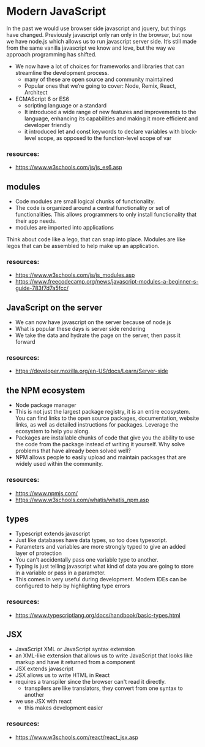 # Modern JavaScript

In the past we would use browser side javascript and jquery, but things have changed.
Previously javascript only ran only in the browser, but now we have node.js which allows us to run javascript server side.
It’s still made from the same vanilla javascript we know and love, but the way we approach programming has shifted.
- We now have a lot of choices for frameworks and libraries that can streamline the development process.
  - many of these are open source and community maintained
  - Popular ones that we’re going to cover: Node, Remix, React, Architect
- ECMAScript 6 or ES6
  - scripting language or a standard
  - It introduced a wide range of new features and improvements to the language, enhancing its capabilities and making it more efficient and developer friendly
  - it introduced let and const keywords to declare variables with block-level scope, as opposed to the function-level scope of var

### resources:
- https://www.w3schools.com/js/js_es6.asp

## modules

- Code modules are small logical chunks of functionality.
- The code is organized around a central functionality or set of functionalities. This allows programmers to only install functionality that their app needs.
- modules are imported into applications

Think about code like a lego, that can snap into place. Modules are like legos that can be assembled to help make up an application.

### resources:
- https://www.w3schools.com/js/js_modules.asp
- https://www.freecodecamp.org/news/javascript-modules-a-beginner-s-guide-783f7d7a5fcc/

## JavaScript on the server
- We can now have javascript on the server because of node.js
- What is popular these days is server side rendering
- We take the data and hydrate the page on the server, then pass it forward

### resources:
- https://developer.mozilla.org/en-US/docs/Learn/Server-side

## the NPM ecosystem
- Node package manager
- This is not just the largest package registry, it is an entire ecosystem. You can find links to the open source packages, documentation, website links, as well as detailed instructions for packages. Leverage the ecosystem to help you along.
- Packages are installable chunks of code that give you the ability to use the code from the package instead of writing it yourself. Why solve problems that have already been solved well?
- NPM allows people to easily upload and maintain packages that are widely used within the community.

### resources:
- https://www.npmjs.com/
- https://www.w3schools.com/whatis/whatis_npm.asp


## types
- Typescript extends javascript
- Just like databases have data types, so too does typescript.
- Parameters and variables are more strongly typed to give an added layer of protection
- You can’t accidentally pass one variable type to another.
- Typing is just telling javascript what kind of data you are going to store in a variable or pass in a parameter.
- This comes in very useful during development. Modern IDEs can be configured to help by highlighting type errors

### resources:
- https://www.typescriptlang.org/docs/handbook/basic-types.html

## JSX
- JavaScript XML or JavaScript syntax extension
- an XML-like extension that allows us to write JavaScript that looks like markup and have it returned from a component
- JSX extends javascript
- JSX allows us to write HTML in React
- requires a transpiler since the browser can't read it directly.
  - transpilers are like translators, they convert from one syntax to another
- we use JSX with react
  - this makes development easier

### resources:
- https://www.w3schools.com/react/react_jsx.asp
